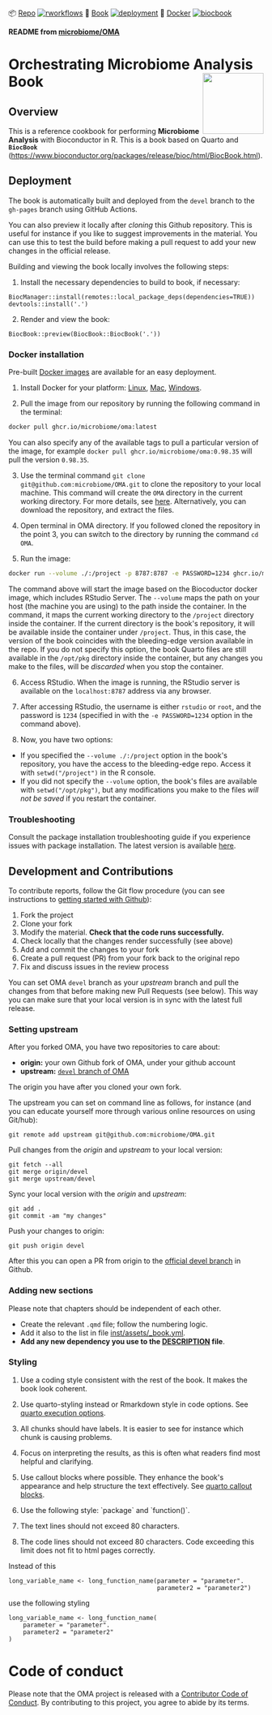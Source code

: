 <!-- badges: start -->
📦 [Repo](https://github.com/js2264/OMA) [![rworkflows](https://img.shields.io/github/actions/workflow/status/js2264/OMA/rworkflows.yml?label=Package%20check)](https://github.com/js2264/OMA/actions/workflows/rworkflows.yml)
📖 [Book](https://js2264.github.io/OMA/) [![deployment](https://img.shields.io/github/actions/workflow/status/js2264/OMA/pages/pages-build-deployment?label=Book%20deployment)](https://github.com/js2264/OMA/actions/workflows/pages/pages-build-deployment)
🐳 [Docker](https://github.com/js2264/OMA/pkgs/container/OMA) [![biocbook](https://img.shields.io/github/actions/workflow/status/js2264/OMA/biocbook.yml?label=Docker%20image)](https://github.com/js2264/OMA/actions/workflows/biocbook.yml)
<!-- badges: end -->

**README from [microbiome/OMA](https://github.com/microbiome/OMA)**

# Orchestrating Microbiome Analysis Book <img src="inst/assets/mia_logo.png" align="right" width="120" />

## Overview

This is a reference cookbook for performing **Microbiome Analysis** with
Bioconductor in R. This is a book based on Quarto and **`BiocBook`**
(<https://www.bioconductor.org/packages/release/bioc/html/BiocBook.html>).

## Deployment

The book is automatically built and deployed from the `devel` branch to
the `gh-pages` branch using GitHub Actions.

You can also preview it locally after _cloning_ this Github
repository. This is useful for instance if you like to suggest
improvements in the material. You can use this to test the build
before making a pull request to add your new changes in the official
release.

Building and viewing the book locally involves the following steps:

1. Install the necessary dependencies to build to book, if necessary:

```
BiocManager::install(remotes::local_package_deps(dependencies=TRUE))
devtools::install('.')
```

2. Render and view the book:

```
BiocBook::preview(BiocBook::BiocBook('.'))
```

### Docker installation

Pre-built [Docker images](https://github.com/microbiome/OMA/pkgs/container/oma)
are available for an easy deployment.

1. Install Docker for your platform: [Linux](https://docs.docker.com/engine/install/),
[Mac](https://docs.docker.com/desktop/setup/install/mac-install/),
[Windows](https://docs.docker.com/desktop/setup/install/windows-install/).

2. Pull the image from our repository by running the following command in the
terminal:

```sh
docker pull ghcr.io/microbiome/oma:latest
```

You can also specify any of the available tags to pull a particular version of
the image, for example `docker pull ghcr.io/microbiome/oma:0.98.35` will pull
the version `0.98.35`.

3. Use the terminal command `git clone git@github.com:microbiome/OMA.git`
to clone the repository to your local machine. This command will create
the `OMA` directory in the current working directory. For more details, see
[here](https://git-scm.com/docs/git-clone). Alternatively, you can download the
repository, and extract the files.

4. Open terminal in OMA directory. If you followed cloned the repository in the
point 3, you can switch to the directory by running the command `cd OMA`.

5. Run the image:

```sh
docker run --volume ./:/project -p 8787:8787 -e PASSWORD=1234 ghcr.io/microbiome/oma
```

The command above will start the image based on the Biocoductor docker image,
which includes RStudio Server. The `--volume` maps the path on your host (the
machine you are using) to the path inside the container. In the command, it maps
the current working directory to the `/project` directory inside the container.
If the current directory is the book's repository, it will be available inside
the container under `/project`. Thus, in this case, the version of the book
coincides with the bleeding-edge version available in the repo. If you do not
specify this option, the book Quarto files are still available in the `/opt/pkg`
directory inside the container, but any changes you make to the files, will be
_discarded_ when you stop the container.

6. Access RStudio. When the image is running, the RStudio server is available on
the `localhost:8787` address via any browser.

7. After accessing RStudio, the username is either `rstudio` or `root`, and the
password is `1234` (specified in with the `-e PASSWORD=1234` option in the
command above).

8. Now, you have two options:

- If you specified the `--volume ./:/project` option in the book's repository,
you have the access to the bleeding-edge repo. Access it with `setwd("/project")`
in the R console.
- If you did not specify the `--volume` option, the book's files are available
with `setwd("/opt/pkg")`, but any modifications
you make to the files _will not be saved_ if you restart the container.

### Troubleshooting

Consult the package installation troubleshooting guide if you experience issues
with package installation.
The latest version is available
[here](https://github.com/microbiome/OMA/blob/devel/PackageInstallations_Troubleshoots.qmd).

## Development and Contributions

To contribute reports, follow the Git flow procedure (you can see instructions
to [getting started with Github](https://docs.github.com/en/get-started)):

1. Fork the project
2. Clone your fork
3. Modify the material. **Check that the code runs successfully.**
4. Check locally that the changes render successfully (see above)
5. Add and commit the changes to your fork
6. Create a pull request (PR) from your fork back to the original repo
7. Fix and discuss issues in the review process

You can set OMA `devel` branch as your _upstream_ branch and pull the
changes from that before making new Pull Requests (see below). This way you can
make sure that your local version is in sync with the latest full
release.

### Setting upstream

After you forked OMA, you have two repositories to care about:

- **origin:** your own Github fork of OMA, under your github account
- **upstream:** [`devel` branch of OMA](https://github.com/microbiome/OMA/)

The origin you have after you cloned your own fork.

The upstream you can set on command line as follows, for instance (and
you can educate yourself more through various online resources on
using Git/hub):

```
git remote add upstream git@github.com:microbiome/OMA.git
```

Pull changes from the _origin_ and _upstream_ to your local version:

```
git fetch --all
git merge origin/devel
git merge upstream/devel
```

Sync your local version with the _origin_ and _upstream_:

```
git add .
git commit -am "my changes"
```

Push your changes to origin:

```
git push origin devel
```

After this you can open a PR from origin to the [official devel branch](https://github.com/microbiome/OMA/) in Github.

### Adding new sections

Please note that chapters should be independent of each other.

- Create the relevant `.qmd` file; follow the numbering logic.
- Add it also to the list in file [inst/assets/_book.yml](inst/assets/_book.yml).
- **Add any new dependency you use to the [DESCRIPTION](DESCRIPTION) file**.

### Styling

1. Use a coding style consistent with the rest of the book. It makes the book
look coherent.

2. Use quarto-styling instead or Rmarkdown style in code options. See
[quarto execution options](https://quarto.org/docs/computations/execution-options.html).

3. All chunks should have labels. It is easier to see for instance which chunk
is causing problems.

4. Focus on interpreting the results, as this is often what readers find most
helpful and clarifying.

5. Use callout blocks where possible. They enhance the book's appearance and
help structure the text effectively. See
[quarto callout blocks](https://quarto.org/docs/authoring/callouts.html).

6. Use the following style: \`package\` and \`function()\`.

7. The text lines should not exceed 80 characters.

8. The code lines should not exceed 80 characters. Code exceeding this limit
does not fit to html pages correctly.

Instead of this

```
long_variable_name <- long_function_name(parameter = "parameter".
                                         parameter2 = "parameter2")
```

use the following styling

```
long_variable_name <- long_function_name(
    parameter = "parameter".
    parameter2 = "parameter2"
)
```

# Code of conduct

Please note that the OMA project is released with a
[Contributor Code of Conduct](https://contributor-covenant.org/version/2/0/CODE_OF_CONDUCT.html).
By contributing to this project, you agree to abide by its terms.
